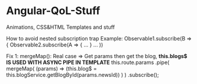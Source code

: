 # Angular-QoL-Stuff
Animations, CSS&amp;HTML Templates and stuff

How to avoid nested subscription trap
Example:
Observable1.subscribe(B => { 
  Observable2.subscribe(A => {
  ...
    }
    ...
    ))
    
 Fix 1: mergeMap():
 Real case => Get params then get the blog, **this.blogs$ IS USED WITH ASYNC PIPE IN TEMPLATE**
   this.route.params
      .pipe(
        mergeMap(
          (params) => (this.blog$ = this.blogService.getBlogById(params.newsId))
        )
      )
   .subscribe();
